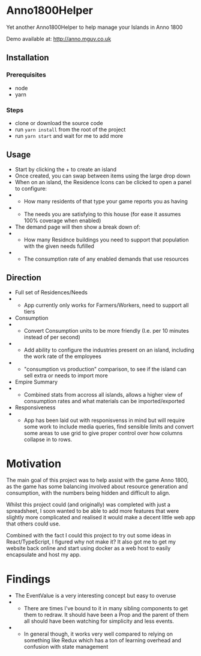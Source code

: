 # Anno1800Helper
Yet another Anno1800Helper to help manage your Islands in Anno 1800

Demo available at: http://anno.mguv.co.uk


## Installation

### Prerequisites
- node
- yarn

### Steps
- clone or download the source code
- run `yarn install` from the root of the project
- run `yarn start` and wait for me to add more

## Usage
- Start by clicking the + to create an island
- Once created, you can swap between items using the large drop down
- When on an island, the Residence Icons can be clicked to open a panel to configure:
- - How many residents of that type your game reports you as having
- - The needs you are satisfying to this house (for ease it assumes 100% coverage when enabled)
- The demand page will then show a break down of:
- - How many Residnce buildings you need to support that population with the given needs fufilled
- - The consumption rate of any enabled demands that use resources

## Direction
- Full set of Residences/Needs
- - App currently only works for Farmers/Workers, need to support all tiers
- Consumption
- - Convert Consumption units to be more friendly (I.e. per 10 minutes instead of per second)
- - Add ability to configure the industries present on an island, including the work rate of the employees
- - "consumption vs production" comparison, to see if the island can sell extra or needs to import more
- Empire Summary
- - Combined stats from accross all islands, allows a higher view of consumption rates and what materials can be imported/exported
- Responsiveness
- - App has been laid out with responisvenss in mind but will require some work to include media queries, find sensible limits and convert some areas to use grid to give proper control over how columns collapse in to rows.


# Motivation
The main goal of this project was to help assist with the game Anno 1800, as the game has some balancing involved about resource generation and consumption, with the numbers being hidden and difficult to align.

Whilst this project could (and originally) was completed with just a spreadsheet, I soon wanted to be able to add more features that were slightly more complicated and realised it would make a decent little web app that others could use.

Combined with the fact I could this project to try out some ideas in React/TypeScript, I figured why not make it? It also got me to get my website back online and start using docker as a web host to easily encapsulate and host my app.

# Findings
- The EventValue is a very interesting concept but easy to overuse
- - There are times I've bound to it in many sibling components to get them to redraw. It should have been a Prop and the parent of them all should have been watching for simplicity and less events.
- - In general though, it works very well compared to relying on something like Redux which has a ton of learning overhead and confusion with state management